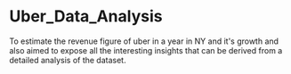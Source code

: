# Uber_Data_Analysis
To estimate the revenue figure of uber in a year in NY and it's growth and also aimed to expose all the interesting insights that can be derived from a detailed analysis of the dataset.
